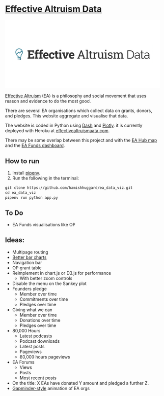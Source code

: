 # [Effective Altruism Data](https://effectivealtruismdata.com)

![Effective Altruism Data](eadata.png)

[Effective Altruism](https://www.effectivealtruism.org/) (EA) is a philosophy and social movement that uses reason and evidence to do the most good.

There are several EA organisations which collect data on grants, donors, and pledges. This website aggregate and visualise that data.

The website is coded in Python using [Dash](https://dash.plotly.com/) and [Plotly](https://plotly.com/). it is currently deployed with Heroku at [effectivealtruismaata.com](https://effectivealtruismdata.com).

There may be some overlap between this project and with the [EA Hub map](https://eahub.org/) and the [EA Funds dashboard](https://app.effectivealtruism.org/funds/about/stats).

## How to run
1. Install [pipenv](https://pipenv.pypa.io/en/latest/).
2. Run the following in the terminal:
```
git clone https://github.com/hamishhuggard/ea_data_viz.git
cd ea_data_viz
pipenv run python app.py
```

## To Do
- EA Funds visualisations like OP

## Ideas:
- Multipage routing
- [Better bar charts](https://dkane.net/2020/better-horizontal-bar-charts-with-plotly/?utm_source=pocket_mylist)
- Navigation bar
- OP grant table
- Reimplement in chart.js or D3.js for performance
   - With better zoom controls
- Disable the menu on the Sankey plot
- Founders pledge
   - Member over time
   - Commitments over time
   - Pledges over time
- Giving what we can
   - Member over time
   - Donations over time
   - Pledges over time
- 80,000 Hours
   - Latest podcasts
   - Podcast downloads
   - Latest posts
   - Pageviews
   - 80,000 hours pageviews
- EA Forums
   - Views
   - Posts
   - Most recent posts
- On the title: X EAs have donated Y amount and pledged a further Z.
- [Gapminder-style](https://www.gapminder.org/tools/#$chart-type=bubbles) animation of EA orgs
